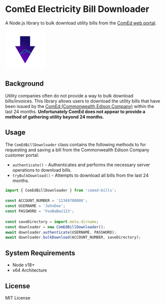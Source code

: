 # ComEd Electricity Bill Downloader

A Node.js library to bulk download utility bills from the
[ComEd web portal](https://secure.comed.com/accounts/login).

<img
  alt="Down arrow colors matching branding of the Commonwealth Edison Company"
  src="./assets/icon.svg"
  height="128" width="128" style="margin: 0 auto;">

## Background

Utility companies often do not provide a way to bulk download bills/invoices.
This library allows users to download the utility bills that have been issued by
the [ComEd (Commonwealth Edison Company)](https://www.comed.com/) within the
last 24 months. **Unfortunately ComEd does not appear to provide a method of
gathering utility beyond 24 months.**

## Usage

The `ComEdBillDownloader` class contains the following methods to for
requesting and saving a bill from the Commonwealth Edison Company customer
portal:  

- `authenticate()` - Authenticates and performs the necessary server operations
  to download bills.
- `tryBulkDownload()` - Attempts to download all bills from the last 24 months.

```javascript
import { ComEdBillDownloader } from 'comed-bills';

const ACCOUNT_NUMBER = '12349780000';
const USERNAME = 'JohnDoe';
const PASSWORD = 'FooBaBaz123';

const saveDirectory = import.meta.dirname;
const downloader = new ComEdBillDownloader();
await downloader.authenticate(USERNAME, PASSWORD);
await downloader.bulkDownload(ACCOUNT_NUMBER, saveDirectory);
```

## System Requirements

- Node v18+
- x64 Architecture

<!--
https://github.com/puppeteer/puppeteer/blob/puppeteer-v23.0.0/docs/guides/system-requirements.md
-->

## License

MIT License
